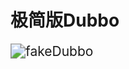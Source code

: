 # 极简版Dubbo

<img src="https://tva1.sinaimg.cn/large/008i3skNly1grxt109vq4j30m61ogjxo.jpg" alt="fakeDubbo" style="zoom:150%;" />
